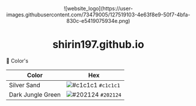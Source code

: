 <p align="center">
![website_logo](https://user-images.githubusercontent.com/73479005/127519103-4e63f8e9-50f7-4bfa-830c-e5419075934e.png)
</p>
<h1 align="center">
  shirin197.github.io
</h1>

🎨 Color's

| Color            | Hex                                                                 |
| ---------------- | ------------------------------------------------------------------- |
| Silver Sand      | ![#c1c1c1](https://via.placeholder.com/10/c1c1c1?text=+) `#c1c1c1`  |
| Dark Jungle Green| ![#202124](https://via.placeholder.com/10/202124?text=+) `#202124` |
